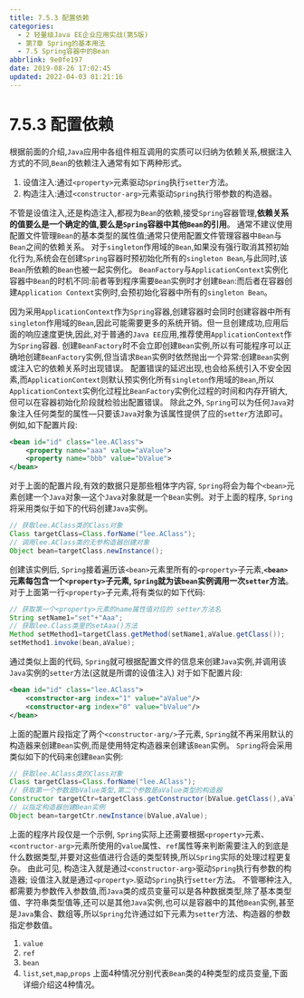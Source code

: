 ```yaml
---
title: 7.5.3 配置依赖
categories: 
  - 2 轻量级Java EE企业应用实战(第5版)
  - 第7章 Spring的基本用法
  - 7.5 Spring容器中的Bean
abbrlink: 9e0fe197
date: 2019-08-26 17:02:45
updated: 2022-04-03 01:21:16
---
```

# 7.5.3 配置依赖 #
根据前面的介绍,`Java`应用中各组件相互调用的实质可以归纳为依赖关系,根据注入方式的不同,`Bean`的依赖注入通常有如下两种形式。
1. 设值注入:通过`<property>`元素驱动`Spring`执行`setter`方法。
2. 构造注入:通过`<constructor-arg>`元素驱动`Spring`执行带参数的构造器。

不管是设值注入,还是构造注入,都视为`Bean`的依赖,接受`Spring`容器管理,**依赖关系的值要么是一个确定的值,要么是`Spring`容器中其他`Bean`的引用**。
通常不建议使用配置文件管理`Bean`的基本类型的属性值;通常只使用配置文件管理容器中`Bean`与`Bean`之间的依赖关系。
对于`singleton`作用域的`Bean`,如果没有强行取消其预初始化行为,系统会在创建`Spring`容器时预初始化所有的`singleton Bean`,与此同时,该`Bean`所依赖的`Bean`也被一起实例化。
`BeanFactory`与`ApplicationContext`实例化容器中`Bean`的时机不同:前者等到程序需要`Bean`实例时才创建`Bean`:而后者在容器创建`Application Context`实例时,会预初始化容器中所有的`singleton Bean`。

因为采用`ApplicationContext`作为`Spring`容器,创建容器时会同时创建容器中所有`singleton`作用域的`Bean`,因此可能需要更多的系统开销。但一旦创建成功,应用后面的响应速度更快,因此,对于普通的`Java EE`应用,推荐使用`ApplicationContext`作为`Spring`容器.
创建`BeanFactory`时不会立即创建`Bean`实例,所以有可能程序可以正确地创建`BeanFactory`实例,但当请求`Bean`实例时依然抛出一个异常:创建`Bean`实例或注入它的依赖关系时出现错误。
配置错误的延迟出现,也会给系统引入不安全因素,而`ApplicationContext`则默认预实例化所有`singleton`作用域的`Bean`,所以`ApplicationContext`实例化过程比`BeanFactory`实例化过程的时间和内存开销大,但可以在容器初始化阶段就检验出配置错误。
除此之外, `Spring`可以为任何`Java`对象注入任何类型的属性—只要该`Java`对象为该属性提供了应的`setter`方法即可。
例如,如下配置片段:
```xml
<bean id="id" class="lee.AClass">
    <property name="aaa" value="aValue">
    <property name="bbb" value="bValue">
</bean>
```
对于上面的配置片段,有效的数据只是那些粗体字内容, `Spring`将会为每个`<bean>`元素创建一个`Java`对象—这个`Java`对象就是一个`Bean`实例。对于上面的程序, `Spring`将采用类似于如下的代码创建`Java`实例。
```java
// 获取lee.AClass类的Class对象
Class targetClass=Class.forName("lee.AClass");
// 调用lee.AClass类的无参构造器创建对象
Object bean=targetClass.newInstance();
```
创建该实例后, `Spring`接着遍历该`<bean>`元素里所有的`<property>`子元素,**`<bean>`元素每包含一个`<property>`子元素, `Spring`就为该`bean`实例调用一次`setter`方法**。对于上面第一行`<property>`子元素,将有类似的如下代码:
```java
// 获取第一个<property>元素的name属性值对应的 setter方法名
String setName1="set"+"Aaa";
// 获取lee.Class类里的setAaa()方法
Method setMethod1=targetClass.getMethod(setName1,aValue.getClass());
setMethod1.invoke(bean,aValue);
```
通过类似上面的代码, `Spring`就可根据配置文件的信息来创建`Java`实例,并调用该`Java`实例的`setter`方法(这就是所谓的设值注入)
对于如下配置片段:
```xml
<bean id="id" class="lee.AClass">
    <constructor-arg index="1" value="aValue"/>
    <constructor-arg index="0" value="bValue"/>
</bean>
```
上面的配置片段指定了两个`<constructor-arg/>`子元素, `Spring`就不再采用默认的构造器来创建`Bean`实例,而是使用特定构造器来创建该`Bean`实例。
`Spring`将会采用类似如下的代码来创建`Bean`实例:
```java
// 获取lee.AClass类的Class对象
Class targetClass=Class.forName("lee.AClass");
// 获取第一个参数是bValue类型,第二个参数是aValue类型的构造器
Constructor targetCtr=targetClass.getConstructor(bValue.getClass(),aValue.getClass());
// 以指定构造器创建Bean实例
Object bean=targetCtr.newInstance(bValue,aValue);
```
上面的程序片段仅是一个示例, `Spring`实际上还需要根据`<property>`元素、`<contructor-arg>`元素所使用的`value`属性、`ref`属性等来判断需要注入的到底是什么数据类型,并要对这些值进行合适的类型转换,所以`Spring`实际的处理过程更复杂。
由此可见,
构造注入就是通过`<constructor-arg>`驱动`Spring`执行有参数的构造器;
设值注入就是通过`<property>`.驱动`Spring`执行`setter`方法。
不管哪种注入,都需要为参数传入参数值,而`Java`类的成员变量可以是各种数据类型,除了基本类型值、字符串类型值等,还可以是其他`Java`实例,也可以是容器中的其他`Bean`实例,甚至是`Java`集合、数组等,所以`Spring`允许通过如下元素为`setter`方法、构造器的参数指定参数值。
1. `value`
2. `ref`
3. `bean`
4. `list`,`set`,`map`,`props`
上面4种情况分别代表`Bean`类的4种类型的成员变量,下面详细介绍这4种情况。


